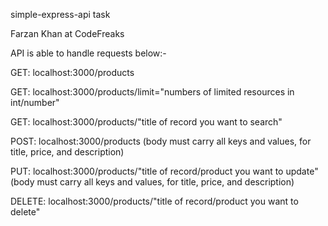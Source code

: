simple-express-api task

Farzan Khan at CodeFreaks

API is able to handle requests below:-


GET: localhost:3000/products

GET: localhost:3000/products/limit="numbers of limited resources in int/number"

GET: localhost:3000/products/"title of record you want to search"

POST: localhost:3000/products (body must carry all keys and values, for title, price, and description)

PUT: localhost:3000/products/"title of record/product you want to update" (body must carry all keys and values, for title, price, and description)

DELETE: localhost:3000/products/"title of record/product you want to delete"
